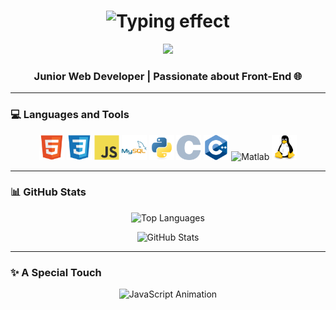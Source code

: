 <h1 align="center">
  <img src="https://readme-typing-svg.herokuapp.com?font=Amatic+SC&size=45&duration=3000&color=F7D900&center=true&vCenter=true&lines=👋+Hi+I'm+R_JS;Junior+Front-End+Web+Developer;Welcome+To+My+World+💻" alt="Typing effect" />
</h1>

<p align="center">
  <img src="https://media.giphy.com/media/du3J3cXyzhj75IOgvA/giphy.gif" width="200" />
</p>

<h3 align="center">Junior Web Developer | Passionate about Front-End 🌐</h3>

---

### 💻 Languages and Tools

<p align="center">
  <img src="https://raw.githubusercontent.com/devicons/devicon/master/icons/html5/html5-original.svg" width="40" height="40" alt="HTML" />
  <img src="https://raw.githubusercontent.com/devicons/devicon/master/icons/css3/css3-original.svg" width="40" height="40" alt="CSS" />
  <img src="https://raw.githubusercontent.com/devicons/devicon/master/icons/javascript/javascript-original.svg" width="40" height="40" alt="JavaScript" />
  <img src="https://raw.githubusercontent.com/devicons/devicon/master/icons/mysql/mysql-original-wordmark.svg" width="40" height="40" alt="MySQL" />
  <img src="https://raw.githubusercontent.com/devicons/devicon/master/icons/python/python-original.svg" width="40" height="40" alt="Python" />
  <img src="https://raw.githubusercontent.com/devicons/devicon/master/icons/c/c-original.svg" width="40" height="40" alt="C" />
  <img src="https://raw.githubusercontent.com/devicons/devicon/master/icons/cplusplus/cplusplus-original.svg" width="40" height="40" alt="C++" />
  <img src="https://upload.wikimedia.org/wikipedia/commons/2/21/Matlab_Logo.png" width="40" height="40" alt="Matlab" />
  <img src="https://raw.githubusercontent.com/devicons/devicon/master/icons/linux/linux-original.svg" width="40" height="40" alt="Linux" />
</p>

---

### 📊 GitHub Stats

<p align="center">
  <img src="https://github-readme-stats.vercel.app/api/top-langs?username=rofaida57&show_icons=true&locale=en&layout=compact" alt="Top Languages" />
</p>

<p align="center">
  <img src="https://github-readme-stats.vercel.app/api?username=rofaida57&show_icons=true&locale=en" alt="GitHub Stats" />
</p>


---

### ✨ A Special Touch 

<p align="center">
 <img src="https://media.giphy.com/media/ln7z2eWriiQAllfVcn/giphy.gif" width="250" alt="JavaScript Animation" />
</p>











